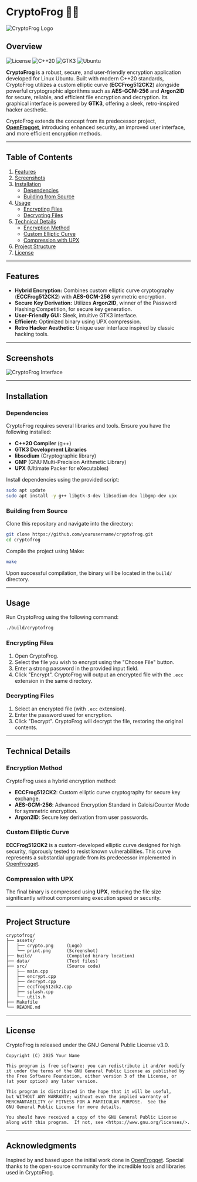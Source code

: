 # CryptoFrog 🐸🔐

![CryptoFrog Logo](assets/crypto.png)

## Overview

![License](https://img.shields.io/badge/License-GPL%203.0-blue.svg) ![C++20](https://img.shields.io/badge/C%2B%2B-20-blue) ![GTK3](https://img.shields.io/badge/GTK-3.0-lightgrey) ![Ubuntu](https://img.shields.io/badge/Ubuntu-supported-orange)

**CryptoFrog** is a robust, secure, and user-friendly encryption application developed for Linux Ubuntu. Built with modern C++20 standards, CryptoFrog utilizes a custom elliptic curve (**ECCFrog512CK2**) alongside powerful cryptographic algorithms such as **AES-GCM-256** and **Argon2ID** for secure, reliable, and efficient file encryption and decryption. Its graphical interface is powered by **GTK3**, offering a sleek, retro-inspired hacker aesthetic.

CryptoFrog extends the concept from its predecessor project, [**OpenFrogget**](https://github.com/victormeloasm/OpenFrogget), introducing enhanced security, an improved user interface, and more efficient encryption methods.

---

## Table of Contents

1. [Features](#features)
2. [Screenshots](#screenshots)
3. [Installation](#installation)
   - [Dependencies](#dependencies)
   - [Building from Source](#building-from-source)
4. [Usage](#usage)
   - [Encrypting Files](#encrypting-files)
   - [Decrypting Files](#decrypting-files)
5. [Technical Details](#technical-details)
   - [Encryption Method](#encryption-method)
   - [Custom Elliptic Curve](#custom-elliptic-curve)
   - [Compression with UPX](#compression-with-upx)
6. [Project Structure](#project-structure)
7. [License](#license)

---

## Features

- **Hybrid Encryption:** Combines custom elliptic curve cryptography (**ECCFrog512CK2**) with **AES-GCM-256** symmetric encryption.
- **Secure Key Derivation:** Utilizes **Argon2ID**, winner of the Password Hashing Competition, for secure key generation.
- **User-Friendly GUI:** Sleek, intuitive GTK3 interface.
- **Efficient:** Optimized binary using UPX compression.
- **Retro Hacker Aesthetic:** Unique user interface inspired by classic hacking tools.

---

## Screenshots

![CryptoFrog Interface](assets/print.png)

---

## Installation

### Dependencies

CryptoFrog requires several libraries and tools. Ensure you have the following installed:

- **C++20 Compiler** (g++)
- **GTK3 Development Libraries**
- **libsodium** (Cryptographic library)
- **GMP** (GNU Multi-Precision Arithmetic Library)
- **UPX** (Ultimate Packer for eXecutables)

Install dependencies using the provided script:

```bash
sudo apt update
sudo apt install -y g++ libgtk-3-dev libsodium-dev libgmp-dev upx
```

### Building from Source

Clone this repository and navigate into the directory:

```bash
git clone https://github.com/yourusername/cryptofrog.git
cd cryptofrog
```

Compile the project using Make:

```bash
make
```

Upon successful compilation, the binary will be located in the `build/` directory.

---

## Usage

Run CryptoFrog using the following command:

```bash
./build/cryptofrog
```

### Encrypting Files

1. Open CryptoFrog.
2. Select the file you wish to encrypt using the "Choose File" button.
3. Enter a strong password in the provided input field.
4. Click "Encrypt". CryptoFrog will output an encrypted file with the `.ecc` extension in the same directory.

### Decrypting Files

1. Select an encrypted file (with `.ecc` extension).
2. Enter the password used for encryption.
3. Click "Decrypt". CryptoFrog will decrypt the file, restoring the original contents.

---

## Technical Details

### Encryption Method

CryptoFrog uses a hybrid encryption method:

- **ECCFrog512CK2**: Custom elliptic curve cryptography for secure key exchange.
- **AES-GCM-256**: Advanced Encryption Standard in Galois/Counter Mode for symmetric encryption.
- **Argon2ID**: Secure key derivation from user passwords.

### Custom Elliptic Curve

**ECCFrog512CK2** is a custom-developed elliptic curve designed for high security, rigorously tested to resist known vulnerabilities. This curve represents a substantial upgrade from its predecessor implemented in [OpenFrogget](https://github.com/victormeloasm/OpenFrogget).

### Compression with UPX

The final binary is compressed using **UPX**, reducing the file size significantly without compromising execution speed or security.

---

## Project Structure

```plaintext
cryptofrog/
├── assets/
│   ├── crypto.png     (Logo)
│   └── print.png      (Screenshot)
├── build/             (Compiled binary location)
├── data/              (Test files)
├── src/               (Source code)
│   ├── main.cpp
│   ├── encrypt.cpp
│   ├── decrypt.cpp
│   ├── eccfrog512ck2.cpp
│   ├── splash.cpp
│   └── utils.h
├── Makefile
└── README.md
```

---

## License

CryptoFrog is released under the GNU General Public License v3.0.

```
Copyright (C) 2025 Your Name

This program is free software: you can redistribute it and/or modify
it under the terms of the GNU General Public License as published by
the Free Software Foundation, either version 3 of the License, or
(at your option) any later version.

This program is distributed in the hope that it will be useful,
but WITHOUT ANY WARRANTY; without even the implied warranty of
MERCHANTABILITY or FITNESS FOR A PARTICULAR PURPOSE.  See the
GNU General Public License for more details.

You should have received a copy of the GNU General Public License
along with this program.  If not, see <https://www.gnu.org/licenses/>.
```

---

## Acknowledgments

Inspired by and based upon the initial work done in [OpenFrogget](https://github.com/victormeloasm/OpenFrogget). Special thanks to the open-source community for the incredible tools and libraries used in CryptoFrog.


